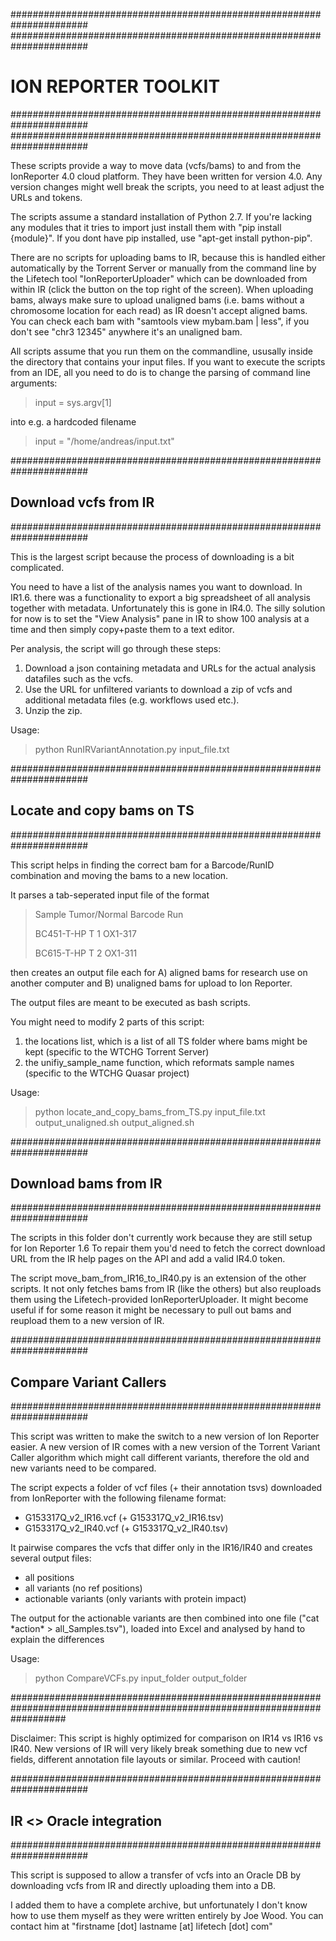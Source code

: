 ######################################################################
######################################################################
# ION REPORTER TOOLKIT
######################################################################
######################################################################

These scripts provide a way to move data (vcfs/bams) to and from the IonReporter 4.0 cloud platform. They have been written for version 4.0. Any version changes might well break the scripts, you need to at least adjust the URLs and tokens.

The scripts assume a standard installation of Python 2.7. If you're lacking any modules that it tries to import just install them with
"pip install {module}". If you dont have pip installed, use "apt-get install python-pip".

There are no scripts for uploading bams to IR, because this is handled either automatically by the Torrent Server or manually from the command line by the Lifetech tool "IonReporterUploader" which can be downloaded from within IR (click the button on the top right of the screen). When uploading bams, always make sure to upload unaligned bams (i.e. bams without a chromosome location for each read) as IR doesn't accept aligned bams. You can check each bam with "samtools view mybam.bam | less", if you don't see "chr3 12345" anywhere it's an unaligned bam.

All scripts assume that you run them on the commandline, ususally inside the directory that contains your input files. If you want to execute the scripts from an IDE, all you need to do is to change the parsing of command line arguments:
> input = sys.argv[1]

into e.g. a hardcoded filename

> input = "/home/andreas/input.txt"

######################################################################
## Download vcfs from IR
######################################################################

This is the largest script because the process of downloading is a bit complicated.

You need to have a list of the analysis names you want to download. In IR1.6. there was a functionality to export a big spreadsheet of all analysis together with metadata. Unfortunately this is gone in IR4.0. The silly solution for now is to set the "View Analysis" pane in IR to show 100 analysis at a time and then simply copy+paste them to a text editor.

Per analysis, the script will go through these steps:
1. Download a json containing metadata and URLs for the actual analysis datafiles such as the vcfs.
2. Use the URL for unfiltered variants to download a zip of vcfs and additional metadata files (e.g. workflows used etc.).
3. Unzip the zip.

Usage: 
> python RunIRVariantAnnotation.py input_file.txt

######################################################################
## Locate and copy bams on TS
######################################################################

This script helps in finding the correct bam for a Barcode/RunID combination and moving the bams to a new location. 

It parses a tab-seperated input file of the format

> Sample    Tumor/Normal    Barcode Run
>
> BC451-T-HP	T	    1	    OX1-317
>
> BC615-T-HP	T	    2	    OX1-311


then creates an output file each for
A) aligned bams for research use on another computer and
B) unaligned bams for upload to Ion Reporter.

The output files are meant to be executed as bash scripts.

You might need to modify 2 parts of this script:
1. the locations list, which is a list of all TS folder where bams might be kept (specific to the WTCHG Torrent Server)
2. the unifiy_sample_name function, which reformats sample names (specific to the WTCHG Quasar project)

Usage: 
> python locate_and_copy_bams_from_TS.py input_file.txt output_unaligned.sh output_aligned.sh

######################################################################
## Download bams from IR
######################################################################

The scripts in this folder don't currently work because they are still setup for Ion Reporter 1.6
To repair them you'd need to fetch the correct download URL from the IR help pages on the API and
add a valid IR4.0 token.

The script move_bam_from_IR16_to_IR40.py is an extension of the other scripts. It not only fetches bams from IR (like the others)
but also reuploads them using the Lifetech-provided IonReporterUploader. It might become useful if for some reason it might be necessary to pull
out bams and reupload them to a new version of IR.

######################################################################
## Compare Variant Callers
######################################################################

This script was written to make the switch to a new version of Ion Reporter easier. A new version of IR comes with a new version of the Torrent Variant Caller
algorithm which might call different variants, therefore the old and new variants need to be compared.

The script expects a folder of vcf files (+ their annotation tsvs) downloaded from IonReporter with the following filename format:

 - G153317Q_v2_IR16.vcf (+ G153317Q_v2_IR16.tsv)
 - G153317Q_v2_IR40.vcf (+ G153317Q_v2_IR40.tsv)

It pairwise compares the vcfs that differ only in the IR16/IR40 and creates several output files:
 - all positions
 - all variants (no ref positions)
 - actionable variants (only variants with protein impact)

The output for the actionable variants are then combined into one file ("cat \*action\* > all_Samples.tsv"), loaded into Excel and analysed by hand to explain the differences

Usage: 
> python CompareVCFs.py input_folder output_folder

##########################################################################################################################

Disclaimer:
This script is highly optimized for comparison on IR14 vs IR16 vs IR40.
New versions of IR will very likely break something due to new vcf fields, different annotation file layouts or similar.
Proceed with caution!

######################################################################
## IR <> Oracle integration
######################################################################

This script is supposed to allow a transfer of vcfs into an Oracle DB by downloading vcfs from IR and directly uploading them into a DB. 

I added them to have a complete archive, but unfortunately I don't know how to use them myself as they were written entirely by Joe Wood.
You can contact him at "firstname [dot] lastname [at] lifetech [dot] com"